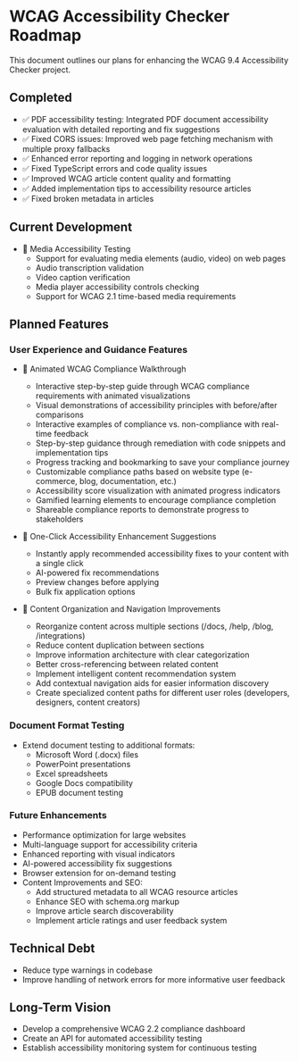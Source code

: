 # WCAG Accessibility Checker Roadmap

This document outlines our plans for enhancing the WCAG 9.4 Accessibility Checker project.

## Completed

- ✅ PDF accessibility testing: Integrated PDF document accessibility evaluation with detailed reporting and fix suggestions
- ✅ Fixed CORS issues: Improved web page fetching mechanism with multiple proxy fallbacks
- ✅ Enhanced error reporting and logging in network operations
- ✅ Fixed TypeScript errors and code quality issues
- ✅ Improved WCAG article content quality and formatting
- ✅ Added implementation tips to accessibility resource articles
- ✅ Fixed broken metadata in articles

## Current Development

- 🔄 Media Accessibility Testing
  - Support for evaluating media elements (audio, video) on web pages
  - Audio transcription validation
  - Video caption verification
  - Media player accessibility controls checking
  - Support for WCAG 2.1 time-based media requirements

## Planned Features

### User Experience and Guidance Features

- 🌟 Animated WCAG Compliance Walkthrough
  - Interactive step-by-step guide through WCAG compliance requirements with animated visualizations
  - Visual demonstrations of accessibility principles with before/after comparisons
  - Interactive examples of compliance vs. non-compliance with real-time feedback
  - Step-by-step guidance through remediation with code snippets and implementation tips
  - Progress tracking and bookmarking to save your compliance journey
  - Customizable compliance paths based on website type (e-commerce, blog, documentation, etc.)
  - Accessibility score visualization with animated progress indicators
  - Gamified learning elements to encourage compliance completion
  - Shareable compliance reports to demonstrate progress to stakeholders

- 🔄 One-Click Accessibility Enhancement Suggestions
  - Instantly apply recommended accessibility fixes to your content with a single click
  - AI-powered fix recommendations
  - Preview changes before applying
  - Bulk fix application options

- 🔄 Content Organization and Navigation Improvements
  - Reorganize content across multiple sections (/docs, /help, /blog, /integrations)
  - Reduce content duplication between sections
  - Improve information architecture with clear categorization
  - Better cross-referencing between related content
  - Implement intelligent content recommendation system
  - Add contextual navigation aids for easier information discovery
  - Create specialized content paths for different user roles (developers, designers, content creators)

### Document Format Testing

- Extend document testing to additional formats:
  - Microsoft Word (.docx) files
  - PowerPoint presentations
  - Excel spreadsheets
  - Google Docs compatibility
  - EPUB document testing

### Future Enhancements

- Performance optimization for large websites
- Multi-language support for accessibility criteria
- Enhanced reporting with visual indicators
- AI-powered accessibility fix suggestions
- Browser extension for on-demand testing
- Content Improvements and SEO:
  - Add structured metadata to all WCAG resource articles
  - Enhance SEO with schema.org markup
  - Improve article search discoverability
  - Implement article ratings and user feedback system

## Technical Debt

- Reduce type warnings in codebase
- Improve handling of network errors for more informative user feedback

## Long-Term Vision

- Develop a comprehensive WCAG 2.2 compliance dashboard
- Create an API for automated accessibility testing
- Establish accessibility monitoring system for continuous testing